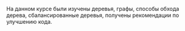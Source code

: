 На данном курсе были изучены деревья, графы, способы обхода дерева, сбалансированные деревья,
получены рекомендации по улучшению кода.